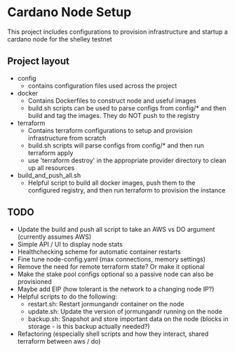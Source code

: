 # Cardano Node Setup

This project includes configurations to provision infrastructure and startup a cardano node for the shelley testnet

## Project layout
* config
  - contains configuration files used across the project
* docker
  - Contains Dockerfiles to construct node and useful images
  - build.sh scripts can be used to parse configs from config/* and then build and tag the images. They do NOT push to the registry
* terraform
  - Contains terraform configurations to setup and provision infrastructure from scratch
  - build.sh scripts will parse configs from config/* and then run terraform apply
  - use 'terraform destroy' in the appropriate provider directory to clean up all resources
* build_and_push_all.sh
  - Helpful script to build all docker images, push them to the configured registry, and then run terraform to provision the instance

## TODO
* Update the build and push all script to take an AWS vs DO argument (currently assumes AWS)
* Simple API / UI to display node stats
* Healthchecking scheme for automatic container restarts
* Fine tune node-config.yaml (max connections, memory settings)
* Remove the need for remote terraform state? Or make it optional
* Make the stake pool configs optional so a passive node can also be provisioned
* Maybe add EIP (how tolerant is the network to a changing node IP?)
* Helpful scripts to do the following:
  - restart.sh: Restart jormungandr container on the node
  - update.sh: Update the version of jormungandr running on the node
  - backup.sh: Snapshot and store important data on the node (blocks in storage - is this backup actually needed?)
* Refactoring (especially shell scripts and how they interact, shared terraform between aws / do)

